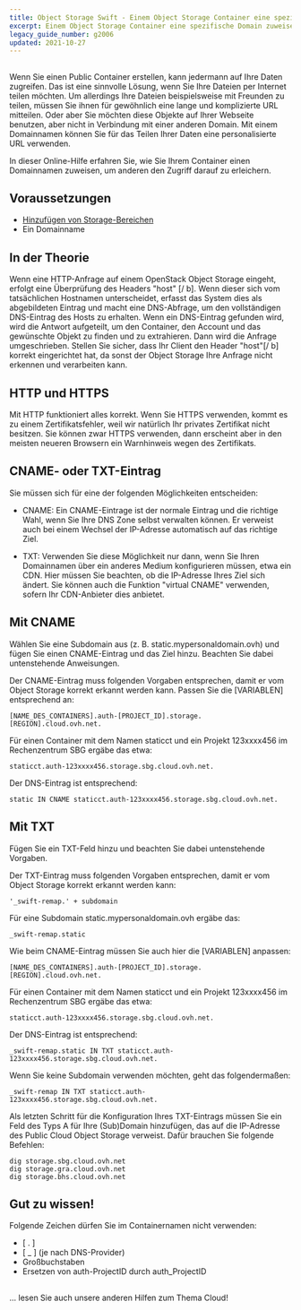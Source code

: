 ```yaml
---
title: Object Storage Swift - Einem Object Storage Container eine spezifische Domain zuweisen
excerpt: Einem Object Storage Container eine spezifische Domain zuweisen
legacy_guide_number: g2006
updated: 2021-10-27
---
```



## 
Wenn Sie einen Public Container erstellen, kann jedermann auf Ihre Daten zugreifen. Das ist eine sinnvolle Lösung, wenn Sie Ihre Dateien per Internet teilen möchten.
Um allerdings Ihre Dateien beispielsweise mit Freunden zu teilen, müssen Sie ihnen für gewöhnlich eine lange und komplizierte URL mitteilen.
Oder aber Sie möchten diese Objekte auf Ihrer Webseite benutzen, aber nicht in Verbindung mit einer anderen Domain.
Mit einem Domainnamen können Sie für das Teilen Ihrer Daten eine personalisierte URL verwenden.

In dieser Online-Hilfe erfahren Sie, wie Sie Ihrem Container einen Domainnamen zuweisen, um anderen den Zugriff darauf zu erleichern.


## Voraussetzungen

- [Hinzufügen von Storage-Bereichen](https://docs.ovh.com/de/public-cloud/hinzufugen_von_storage-bereichen/)
- Ein Domainname




## In der Theorie
Wenn eine HTTP-Anfrage auf einem OpenStack Object Storage eingeht, erfolgt eine Überprüfung des Headers  "host" [/ b]. Wenn dieser sich vom tatsächlichen Hostnamen unterscheidet, erfasst das System dies als abgebildeten Eintrag und macht eine DNS-Abfrage, um den vollständigen DNS-Eintrag des Hosts zu erhalten.
Wenn ein DNS-Eintrag gefunden wird, wird die Antwort aufgeteilt, um den Container, den Account und das gewünschte Objekt zu finden und zu extrahieren. Dann wird die Anfrage umgeschrieben.
Stellen Sie sicher, dass Ihr Client den Header "host"[/ b] korrekt eingerichtet hat, da sonst der Object Storage Ihre Anfrage nicht erkennen und verarbeiten kann.


## HTTP und HTTPS
Mit HTTP funktioniert alles korrekt.
Wenn Sie HTTPS verwenden, kommt es zu einem Zertifikatsfehler, weil wir natürlich Ihr privates Zertifikat nicht besitzen.
Sie können zwar HTTPS verwenden, dann erscheint aber in den meisten neueren Browsern ein Warnhinweis wegen des Zertifikats.


## CNAME- oder TXT-Eintrag
Sie müssen sich für eine der folgenden Möglichkeiten entscheiden:


- CNAME: Ein CNAME-Eintrage ist der normale Eintrag und die richtige Wahl, wenn Sie Ihre DNS Zone selbst verwalten können. Er verweist auch bei einem Wechsel der IP-Adresse automatisch auf das richtige Ziel.

- TXT: Verwenden Sie diese Möglichkeit nur dann, wenn Sie Ihren Domainnamen über ein anderes Medium konfigurieren müssen, etwa ein CDN. Hier müssen Sie beachten, ob die IP-Adresse Ihres Ziel sich ändert. Sie können auch die Funktion "virtual CNAME" verwenden, sofern Ihr CDN-Anbieter dies anbietet.




## Mit CNAME
Wählen Sie eine Subdomain aus (z. B. static.mypersonaldomain.ovh) und fügen Sie einen CNAME-Eintrag und das Ziel hinzu. Beachten Sie dabei untenstehende Anweisungen.

Der CNAME-Eintrag muss folgenden Vorgaben entsprechen, damit er vom Object Storage korrekt erkannt werden kann. Passen Sie die [VARIABLEN] entsprechend an:


```
[NAME_DES_CONTAINERS].auth-[PROJECT_ID].storage.[REGION].cloud.ovh.net.
```


Für einen Container mit dem Namen staticct und ein Projekt 123xxxx456 im Rechenzentrum SBG ergäbe das etwa:


```
staticct.auth-123xxxx456.storage.sbg.cloud.ovh.net.
```


Der DNS-Eintrag ist entsprechend:


```
static IN CNAME staticct.auth-123xxxx456.storage.sbg.cloud.ovh.net.
```




## Mit TXT
Fügen Sie ein TXT-Feld hinzu und beachten Sie dabei untenstehende Vorgaben.

Der TXT-Eintrag muss folgenden Vorgaben entsprechen, damit er vom Object Storage korrekt erkannt werden kann:


```
'_swift-remap.' + subdomain
```


Für eine Subdomain static.mypersonaldomain.ovh ergäbe das:


```
_swift-remap.static
```


Wie beim CNAME-Eintrag müssen Sie auch hier die [VARIABLEN] anpassen:


```
[NAME_DES_CONTAINERS].auth-[PROJECT_ID].storage.[REGION].cloud.ovh.net.
```


Für einen Container mit dem Namen staticct und ein Projekt 123xxxx456 im Rechenzentrum SBG ergäbe das etwa:


```
staticct.auth-123xxxx456.storage.sbg.cloud.ovh.net.
```


Der DNS-Eintrag ist entsprechend:


```
_swift-remap.static IN TXT staticct.auth-123xxxx456.storage.sbg.cloud.ovh.net.
```


Wenn Sie keine Subdomain verwenden möchten, geht das folgendermaßen:


```
_swift-remap IN TXT staticct.auth-123xxxx456.storage.sbg.cloud.ovh.net.
```


Als letzten Schritt für die Konfiguration Ihres TXT-Eintrags müssen Sie ein Feld des Typs A für Ihre (Sub)Domain hinzufügen, das auf die IP-Adresse des Public Cloud Object Storage verweist.
Dafür brauchen Sie folgende Befehlen:


```
dig storage.sbg.cloud.ovh.net
dig storage.gra.cloud.ovh.net
dig storage.bhs.cloud.ovh.net
```



## Gut zu wissen!
Folgende Zeichen dürfen Sie im Containernamen nicht verwenden:


- [ . ]
- [ _ ] (je nach DNS-Provider)
- Großbuchstaben
- Ersetzen von auth-ProjectID durch auth_ProjectID




## 
... lesen Sie auch unsere anderen Hilfen zum Thema Cloud!

